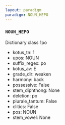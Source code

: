 ```yaml
---
layout: paradigm
paradigm: NOUN_HEPO
---
```

### ` NOUN_HEPO `

Dictionary class 1po
* kotus_tn: 1
* upos: NOUN
* suffix_regex: po
* kotus_av: E
* grade_dir: weaken
* harmony: back
* possessive: False
* stem_diphthong: None
* deletion: po
* plurale_tantum: False
* clitics: False
* pos: NOUN
* stem_vowel: None
